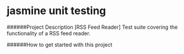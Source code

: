 # jasmine unit testing

######Project Description
[RSS Feed Reader] Test suite covering the functionality of a RSS feed reader.

######How to get started with this project

